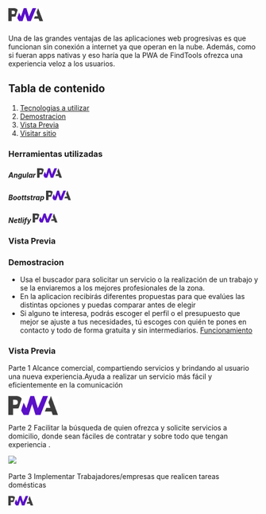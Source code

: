 # <img src="https://github.com/lisspaes/FindTools/blob/main/assets/images/prototipo/pwa.png" width="70"/>

Una de las grandes ventajas de las aplicaciones web progresivas es que funcionan sin conexión a internet ya que operan en la nube. Además, como si fueran apps nativas y eso haría que la PWA de FindTools ofrezca una experiencia veloz a los usuarios.

## Tabla de contenido
1. [Tecnologias a utilizar](#Tecnologias-a-utilizar)
2. [Demostracion](#Demostracion)
3. [Vista Previa](#Vista-previa)
4. [Visitar sitio](https://findtools.netlify.app/)


### Herramientas utilizadas

##### Angular <img src="https://github.com/lisspaes/FindTools/blob/main/assets/images/prototipo/pwa.png" width="50"/>

##### Boottstrap <img src="https://github.com/lisspaes/FindTools/blob/main/assets/images/prototipo/pwa.png" width="50"/>

##### Netlify <img src="https://github.com/lisspaes/FindTools/blob/main/assets/images/prototipo/pwa.png" width="50"/>

### Vista Previa


### Demostracion 
- Usa el buscador para solicitar un servicio o la realización de un trabajo y se la enviaremos a los mejores profesionales de la zona.
- En la aplicacion recibirás diferentes propuestas para que evalúes las distintas opciones y puedas comparar antes de elegir
- Si alguno te interesa, podrás escoger el perfil o el presupuesto que mejor se ajuste a tus necesidades, tú escoges con quién te pones en contacto y todo de forma gratuita y sin intermediarios. [Funcionamiento](https://youtu.be/iVf9VQnJAco)

### Vista Previa

Parte 1
Alcance comercial, compartiendo servicios y brindando al usuario una nueva experiencia.Ayuda a realizar un servicio más fácil y eficientemente en la comunicación 


<img src="https://github.com/lisspaes/FindTools/blob/main/assets/images/prototipo/pwa.png" width="100"/>


Parte 2
Facilitar la búsqueda de quien ofrezca y solicite servicios a domicilio, donde sean fáciles de contratar y sobre todo que  tengan experiencia .

<img src="https://github.com/lisspaes/FindTools/blob/main/assets/images/prototipo/pwa.png](https://github.com/lisspaes/FindTools/blob/main/assets/images/prototipo/v1.PNG" width="50"/>

Parte 3
Implementar Trabajadores/empresas que realicen tareas domésticas

<img src="https://github.com/lisspaes/FindTools/blob/main/assets/images/prototipo/pwa.png" width="50"/>
